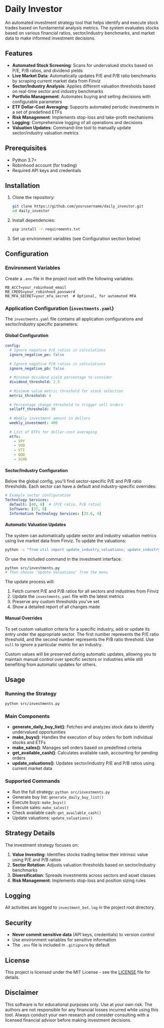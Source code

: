 # Daily Investor

An automated investment strategy tool that helps identify and execute stock trades based on fundamental analysis metrics. The system evaluates stocks based on various financial ratios, sector/industry benchmarks, and market data to make informed investment decisions.

## Features

- **Automated Stock Screening**: Scans for undervalued stocks based on P/E, P/B ratios, and dividend yields
- **Live Market Data**: Automatically updates P/E and P/B ratio benchmarks by scraping current market data from Finviz
- **Sector/Industry Analysis**: Applies different valuation thresholds based on real-time sector and industry benchmarks
- **Portfolio Management**: Automates buying and selling decisions with configurable parameters
- **ETF Dollar-Cost Averaging**: Supports automated periodic investments in a set of predefined ETFs
- **Risk Management**: Implements stop-loss and take-profit mechanisms
- **Logging**: Comprehensive logging of all operations and decisions
- **Valuation Updates**: Command-line tool to manually update sector/industry valuation metrics

## Prerequisites

- Python 3.7+
- Robinhood account (for trading)
- Required API keys and credentials

## Installation

1. Clone the repository:
   ```bash
   git clone https://github.com/yourusername/daily_investor.git
   cd daily_investor
   ```

2. Install dependencies:
   ```bash
   pip install -r requirements.txt
   ```

3. Set up environment variables (see Configuration section below)

## Configuration

### Environment Variables

Create a `.env` file in the project root with the following variables:

```
RB_ACCT=your_robinhood_email
RB_CREDS=your_robinhood_password
RB_MFA_SECRET=your_mfa_secret  # Optional, for automated MFA
```

### Application Configuration (`investments.yaml`)

The `investments.yaml` file contains all application configurations and sector/industry specific parameters:

#### Global Configuration

```yaml
config:
  # Ignore negative P/E ratios in calculations
  ignore_negative_pe: false
  
  # Ignore negative P/B ratios in calculations
  ignore_negative_pb: false
  
  # Minimum dividend yield percentage to consider
  dividend_threshold: 2.5
  
  # Minimum value metric threshold for stock selection
  metric_threshold: 4
  
  # Percentage change threshold to trigger sell orders
  selloff_threshold: 30
  
  # Weekly investment amount in dollars
  weekly_investment: 400
  
  # List of ETFs for dollar-cost averaging
  etfs:
    - SPY
    - VOO
    - VTI
    - QQQ
    - SCHD
```

#### Sector/Industry Configuration

Below the global config, you'll find sector-specific P/E and P/B ratio thresholds. Each sector can have a default and industry-specific overrides:

```yaml
# Example sector configuration
Technology Services:
  default: [40, 6]  # [P/E ratio, P/B ratio]
  Software: [37, 9]
  Information Technology Services: [33.6, 4]
```

#### Automatic Valuation Updates

The system can automatically update sector and industry valuation metrics using live market data from Finviz. To update the valuations:

```bash
python -c "from util import update_industry_valuations; update_industry_valuations()"
```

Or use the included command in the investment interface:

```bash
python src/investments.py
# Then choose 'Update Valuations' from the menu
```

The update process will:
1. Fetch current P/E and P/B ratios for all sectors and industries from Finviz
2. Update the `investments.yaml` file with the latest metrics
3. Preserve any custom thresholds you've set
4. Show a detailed report of all changes made

#### Manual Overrides

To set custom valuation criteria for a specific industry, add or update its entry under the appropriate sector. The first number represents the P/E ratio threshold, and the second number represents the P/B ratio threshold. Use `null` to ignore a particular metric for an industry.

Custom values will be preserved during automatic updates, allowing you to maintain manual control over specific sectors or industries while still benefiting from automatic updates for others.

## Usage

### Running the Strategy

```bash
python src/investments.py
```

### Main Components

- **generate_daily_buy_list()**: Fetches and analyzes stock data to identify undervalued opportunities
- **make_buys()**: Handles the execution of buy orders for both individual stocks and ETFs
- **make_sales()**: Manages sell orders based on predefined criteria
- **get_available_cash()**: Calculates available cash, accounting for pending orders
- **update_valuations()**: Updates sector/industry P/E and P/B ratios using current market data

### Supported Commands

- Run the full strategy: `python src/investments.py`
- Generate buy list: `generate_daily_buy_list()`
- Execute buys: `make_buys()`
- Execute sales: `make_sales()`
- Check available cash: `get_available_cash()`
- Update valuations: `update_valuations()`

## Strategy Details

The investment strategy focuses on:

1. **Value Investing**: Identifies stocks trading below their intrinsic value using P/E and P/B ratios
2. **Sector Rotation**: Adjusts valuation thresholds based on sector/industry benchmarks
3. **Diversification**: Spreads investments across sectors and asset classes
4. **Risk Management**: Implements stop-loss and position sizing rules

## Logging

All activities are logged to `investment_bot.log` in the project root directory.

## Security

- **Never commit sensitive data** (API keys, credentials) to version control
- Use environment variables for sensitive information
- The `.env` file is included in `.gitignore` by default

## License

This project is licensed under the MIT License - see the [LICENSE](LICENSE) file for details.

## Disclaimer

This software is for educational purposes only. Use at your own risk. The authors are not responsible for any financial losses incurred while using this tool. Always conduct your own research and consider consulting with a licensed financial advisor before making investment decisions.
